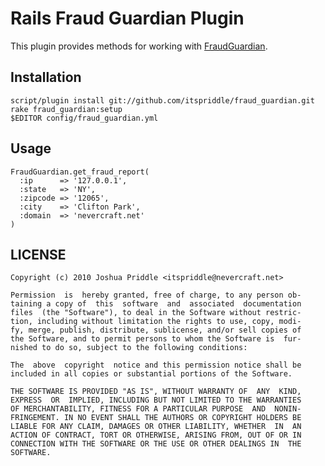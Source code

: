 # Rails Fraud Guardian Plugin

This plugin provides methods for working with [FraudGuardian](http://www.modernbill.com/products/fraudguardian/).

## Installation

    script/plugin install git://github.com/itspriddle/fraud_guardian.git
    rake fraud_guardian:setup
    $EDITOR config/fraud_guardian.yml

## Usage

    FraudGuardian.get_fraud_report(
      :ip      => '127.0.0.1',
      :state   => 'NY',
      :zipcode => '12065',
      :city    => 'Clifton Park',
      :domain  => 'nevercraft.net'
    )

## LICENSE

    Copyright (c) 2010 Joshua Priddle <itspriddle@nevercraft.net>

    Permission  is  hereby granted, free of charge, to any person ob-
    taining a copy of  this  software  and  associated  documentation
    files  (the "Software"), to deal in the Software without restric-
    tion, including without limitation the rights to use, copy, modi-
    fy, merge, publish, distribute, sublicense, and/or sell copies of
    the Software, and to permit persons to whom the Software is  fur-
    nished to do so, subject to the following conditions:

    The  above  copyright  notice and this permission notice shall be
    included in all copies or substantial portions of the Software.

    THE SOFTWARE IS PROVIDED "AS IS", WITHOUT WARRANTY OF  ANY  KIND,
    EXPRESS  OR  IMPLIED, INCLUDING BUT NOT LIMITED TO THE WARRANTIES
    OF MERCHANTABILITY, FITNESS FOR A PARTICULAR PURPOSE  AND  NONIN-
    FRINGEMENT. IN NO EVENT SHALL THE AUTHORS OR COPYRIGHT HOLDERS BE
    LIABLE FOR ANY CLAIM, DAMAGES OR OTHER LIABILITY, WHETHER  IN  AN
    ACTION OF CONTRACT, TORT OR OTHERWISE, ARISING FROM, OUT OF OR IN
    CONNECTION WITH THE SOFTWARE OR THE USE OR OTHER DEALINGS IN  THE
    SOFTWARE.

